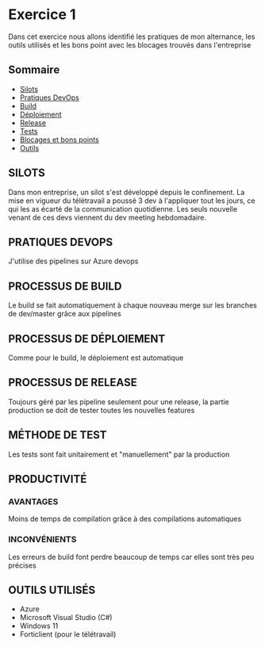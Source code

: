 # Exercice 1

Dans cet exercice nous allons identifié les pratiques de mon alternance, les outils utilisés et les bons point avec les blocages trouvés dans l'entreprise

## Sommaire 
 - [Silots](#silots)
 - [Pratiques DevOps](#pratiques-devops)
 - [Build](#processus-de-build)
 - [Déploiement](#processus-de-déploiement)
 - [Release](#processus-de-release)
 - [Tests](#méthode-de-test)
 - [Blocages et bons points](#productivité)
 - [Outils](#outils-utilisés)

## SILOTS
Dans mon entreprise, un silot s'est développé depuis le confinement. La mise en vigueur du télétravail a poussé 3 dev à l'appliquer tout les jours, ce qui les as écarté de la communication quotidienne. Les seuls nouvelle venant de ces devs viennent du dev meeting hebdomadaire.

## PRATIQUES DEVOPS

J'utilise des pipelines sur Azure devops

## PROCESSUS DE BUILD

Le build se fait automatiquement à chaque nouveau merge sur les branches de dev/master grâce aux pipelines

## PROCESSUS DE DÉPLOIEMENT

Comme pour le build, le déploiement est automatique

## PROCESSUS DE RELEASE

Toujours géré par les pipeline seulement pour une release, la partie production se doit de tester toutes les nouvelles features

## MÉTHODE DE TEST

Les tests sont fait unitairement et "manuellement" par la production

## PRODUCTIVITÉ
### AVANTAGES

Moins de temps de compilation grâce à des compilations automatiques

### INCONVÉNIENTS

Les erreurs de build font perdre beaucoup de temps car elles sont très peu précises

## OUTILS UTILISÉS

 - Azure
 - Microsoft Visual Studio (C#)
 - Windows 11
 - Forticlient (pour le télétravail)
